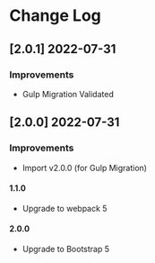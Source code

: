 # Change Log

## [2.0.1] 2022-07-31
### Improvements

- Gulp Migration Validated

## [2.0.0] 2022-07-31
### Improvements

-  Import v2.0.0 (for Gulp Migration)

#### 1.1.0

- Upgrade to webpack 5

#### 2.0.0

- Upgrade to Bootstrap 5